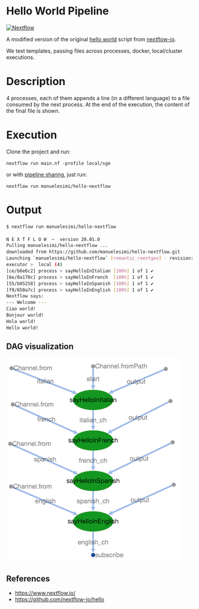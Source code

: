 Hello World Pipeline
====================
[![Nextflow](https://img.shields.io/badge/nextflow-%E2%89%A520.01.0-brightgreen.svg)](https://www.nextflow.io/)

A modified version of the original [hello world](https://github.com/nextflow-io/hello) script from [nextflow-io](https://www.nextflow.io/).

We test templates, passing files across processes, docker, local/cluster executions.

# Description
4 processes, each of them appends a line (in a different language) to a file consumed by the next process.
At the end of the execution, the content of the final file is shown.

# Execution
Clone the project and run:

    nextflow run main.nf -profile local/sge 

or with [pipeline sharing](https://www.nextflow.io/docs/latest/en/latest/sharing.html), just run:
    
    nextflow run manuelesimi/hello-nextflow 
    
# Output
    
``` bash
$ nextflow run manuelesimi/hello-nextflow

N E X T F L O W  ~  version 20.01.0
Pulling manuelesimi/hello-nextflow ...
downloaded from https://github.com/manuelesimi/hello-nextflow.git
Launching `manuelesimi/hello-nextflow` [romantic_roentgen] - revision: ec3621d2c9 [master]
executor >  local (4)
[ce/b6e6c2] process > sayHelloInItalian [100%] 1 of 1 ✔
[6e/0a170c] process > sayHelloInFrench  [100%] 1 of 1 ✔
[55/b05258] process > sayHelloInSpanish [100%] 1 of 1 ✔
[f9/650a7c] process > sayHelloInEnglish [100%] 1 of 1 ✔
Nextflow says:
--- Welcome ---
Ciao world!
Bonjour world!
Hola world!
Hello world!
```    
## DAG visualization
![DAG](img/hello-nextflow-dag.png)

## References
* https://www.nextflow.io/
* https://github.com/nextflow-io/hello